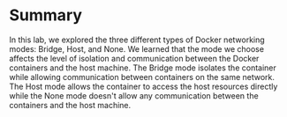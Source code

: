 # Summary

In this lab, we explored the three different types of Docker networking modes: Bridge, Host, and None. We learned that the mode we choose affects the level of isolation and communication between the Docker containers and the host machine. The Bridge mode isolates the container while allowing communication between containers on the same network. The Host mode allows the container to access the host resources directly while the None mode doesn't allow any communication between the containers and the host machine.
